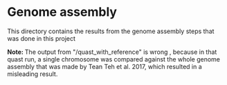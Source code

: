 # Genome assembly
This directory contains the results from the genome assembly steps that was done in this project


<b> Note: </b>
The output from "/quast_with_reference" is wrong , because in that quast run, a single chromosome was compared against the whole genome assembly that was made by Tean Teh et al. 2017, which resulted in a misleading result.